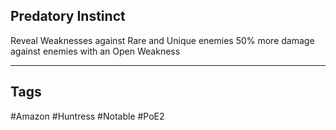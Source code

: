 ## Predatory Instinct
Reveal Weaknesses against Rare and Unique enemies
50% more damage against enemies with an Open Weakness

---
## Tags
#Amazon
#Huntress
#Notable
#PoE2
